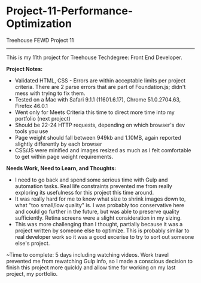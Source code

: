 # Project-11-Performance-Optimization
Treehouse FEWD Project 11

----
This is my 11th project for Treehouse Techdegree: Front End Developer.

**Project Notes:**
* Validated HTML, CSS - Errors are within acceptable limits per project criteria. There are 2 parse errors that are part of Foundation.js;
  didn't mess with trying to fix them.
* Tested on a Mac with Safari 9.1.1 (11601.6.17), Chrome 51.0.2704.63, Firefox 46.0.1
* Went only for Meets Criteria this time to direct more time into my portfolio (next project)
* Should be 22-24 HTTP requests, depending on which browser's dev tools you use
* Page weight should fall between 949kb and 1.10MB, again reported slightly differently by each browser
* CSS/JS were minified and images resized as much as I felt comfortable to get within page weight requirements.

**Needs Work, Need to Learn, and Thoughts:**
* I need to go back and spend some serious time with Gulp and automation tasks. Real life constraints prevented me from really exploring
  its usefulness for this project this time around.
* It was really hard for me to know what size to shrink images down to, what "too small/low quality" is. I was probably too conservative
  here and could go further in the future, but was able to preserve quality sufficiently. Retina screens were a slight consideration in my 
  sizing.
* This was more challenging than I thought, partially because it was a project written by someone else to optimize. This is probably
  similar to real developer work so it was a good excerise to try to sort out someone else's project.

~Time to complete: 5 days including watching videos. Work travel prevented me from rewatching Gulp info, so I made a conscious decision
  to finish this project more quickly and allow time for working on my last project, my portfolio. 
